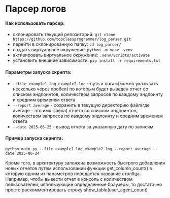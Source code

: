 # Парсер логов
#### Как использовать парсер:
- склонировать текущий репозиторий: ```git clone https://github.com/topclassprogrammer/log_parser.git```
- перейти в склонированную папку: ```cd log_parser/```
- создать виртуальное окружение: ```python -m venv .venv```
- активировать виртуальное окружение: ```.venv/Scripts/activate```
- установить внешние зависимости: ```pip install -r requirements.txt```

#### Параметры запуска скрипта:
- ```--file example1.log example2.log``` - путь к логам(можно указывать несколько через пробел) по которым будет выведен отчет со списком эндпоинтов, количеством запросов по каждому эндпоинту и средним временем ответа
- ```--report average``` - сохранить в текущую директорию файл(где average - это имя файла) отчета со списком эндпоинтов, количеством запросов по каждому эндпоинту и средним временем ответа
- ```--date 2025-06-25``` - вывод отчета за указанную дату по записям

#### Пример запуска скрипта:
```python main.py --file example1.log example2.log --report average --date 2025-06-24```

Кроме того, в архитектуру заложена возможность быстрого добавления новых отчётов путем использовании функции get_column_count() в которую одним из параметров передается название столбца. Например, чтобы вывести отчет в консоль с количеством пользователей, использующие определенные браузеры, то достаточно просто раскомментировать строку show_table(user_agent_count)
